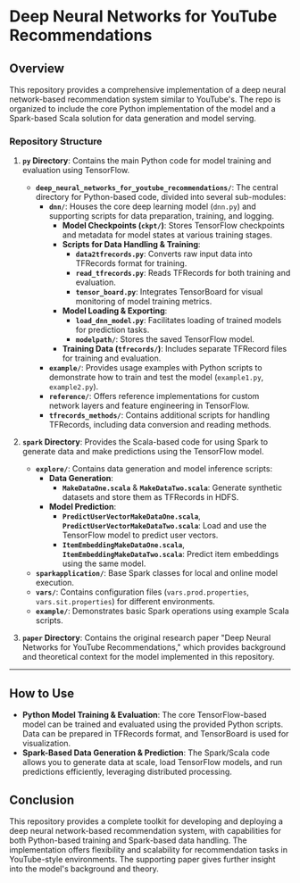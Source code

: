 # Deep Neural Networks for YouTube Recommendations

## Overview

This repository provides a comprehensive implementation of a deep neural network-based recommendation system similar to YouTube's. The repo is organized to include the core Python implementation of the model and a Spark-based Scala solution for data generation and model serving.

### Repository Structure

1. **`py` Directory**: Contains the main Python code for model training and evaluation using TensorFlow.
   - **`deep_neural_networks_for_youtube_recommendations/`**: The central directory for Python-based code, divided into several sub-modules:
     - **`dnn/`**: Houses the core deep learning model (`dnn.py`) and supporting scripts for data preparation, training, and logging.
       - **Model Checkpoints (`ckpt/`)**: Stores TensorFlow checkpoints and metadata for model states at various training stages.
       - **Scripts for Data Handling & Training**:
         - **`data2tfrecords.py`**: Converts raw input data into TFRecords format for training.
         - **`read_tfrecords.py`**: Reads TFRecords for both training and evaluation.
         - **`tensor_board.py`**: Integrates TensorBoard for visual monitoring of model training metrics.
       - **Model Loading & Exporting**:
         - **`load_dnn_model.py`**: Facilitates loading of trained models for prediction tasks.
         - **`modelpath/`**: Stores the saved TensorFlow model.
       - **Training Data (`tfrecords/`)**: Includes separate TFRecord files for training and evaluation.
     - **`example/`**: Provides usage examples with Python scripts to demonstrate how to train and test the model (`example1.py`, `example2.py`).
     - **`reference/`**: Offers reference implementations for custom network layers and feature engineering in TensorFlow.
     - **`tfrecords_methods/`**: Contains additional scripts for handling TFRecords, including data conversion and reading methods.

2. **`spark` Directory**: Provides the Scala-based code for using Spark to generate data and make predictions using the TensorFlow model.
   - **`explore/`**: Contains data generation and model inference scripts:
     - **Data Generation**:
       - **`MakeDataOne.scala`** & **`MakeDataTwo.scala`**: Generate synthetic datasets and store them as TFRecords in HDFS.
     - **Model Prediction**:
       - **`PredictUserVectorMakeDataOne.scala`**, **`PredictUserVectorMakeDataTwo.scala`**: Load and use the TensorFlow model to predict user vectors.
       - **`ItemEmbeddingMakeDataOne.scala`**, **`ItemEmbeddingMakeDataTwo.scala`**: Predict item embeddings using the same model.
   - **`sparkapplication/`**: Base Spark classes for local and online model execution.
   - **`vars/`**: Contains configuration files (`vars.prod.properties`, `vars.sit.properties`) for different environments.
   - **`example/`**: Demonstrates basic Spark operations using example Scala scripts.

3. **`paper` Directory**: Contains the original research paper "Deep Neural Networks for YouTube Recommendations," which provides background and theoretical context for the model implemented in this repository.

---

## How to Use

- **Python Model Training & Evaluation**: The core TensorFlow-based model can be trained and evaluated using the provided Python scripts. Data can be prepared in TFRecords format, and TensorBoard is used for visualization.
- **Spark-Based Data Generation & Prediction**: The Spark/Scala code allows you to generate data at scale, load TensorFlow models, and run predictions efficiently, leveraging distributed processing.

## Conclusion

This repository provides a complete toolkit for developing and deploying a deep neural network-based recommendation system, with capabilities for both Python-based training and Spark-based data handling. The implementation offers flexibility and scalability for recommendation tasks in YouTube-style environments. The supporting paper gives further insight into the model's background and theory.
